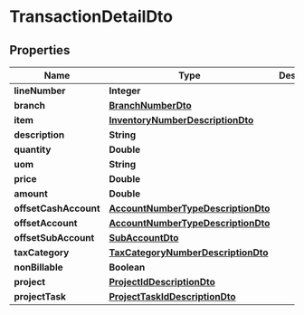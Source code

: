 
# TransactionDetailDto

## Properties
Name | Type | Description | Notes
------------ | ------------- | ------------- | -------------
**lineNumber** | **Integer** |  |  [optional]
**branch** | [**BranchNumberDto**](BranchNumberDto.md) |  |  [optional]
**item** | [**InventoryNumberDescriptionDto**](InventoryNumberDescriptionDto.md) |  |  [optional]
**description** | **String** |  |  [optional]
**quantity** | **Double** |  |  [optional]
**uom** | **String** |  |  [optional]
**price** | **Double** |  |  [optional]
**amount** | **Double** |  |  [optional]
**offsetCashAccount** | [**AccountNumberTypeDescriptionDto**](AccountNumberTypeDescriptionDto.md) |  |  [optional]
**offsetAccount** | [**AccountNumberTypeDescriptionDto**](AccountNumberTypeDescriptionDto.md) |  |  [optional]
**offsetSubAccount** | [**SubAccountDto**](SubAccountDto.md) |  |  [optional]
**taxCategory** | [**TaxCategoryNumberDescriptionDto**](TaxCategoryNumberDescriptionDto.md) |  |  [optional]
**nonBillable** | **Boolean** |  |  [optional]
**project** | [**ProjectIdDescriptionDto**](ProjectIdDescriptionDto.md) |  |  [optional]
**projectTask** | [**ProjectTaskIdDescriptionDto**](ProjectTaskIdDescriptionDto.md) |  |  [optional]



